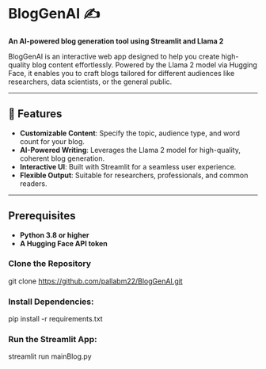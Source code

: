 # BlogGenAI ✍️  
**An AI-powered blog generation tool using Streamlit and Llama 2**

BlogGenAI is an interactive web app designed to help you create high-quality blog content effortlessly. Powered by the Llama 2 model via Hugging Face, it enables you to craft blogs tailored for different audiences like researchers, data scientists, or the general public.

---

## 🚀 Features  
- **Customizable Content**: Specify the topic, audience type, and word count for your blog.  
- **AI-Powered Writing**: Leverages the Llama 2 model for high-quality, coherent blog generation.  
- **Interactive UI**: Built with Streamlit for a seamless user experience.  
- **Flexible Output**: Suitable for researchers, professionals, and common readers.  

---

## Prerequisites
- **Python 3.8 or higher**
- **A Hugging Face API token**

### Clone the Repository  
git clone https://github.com/pallabm22/BlogGenAI.git

### Install Dependencies:
pip install -r requirements.txt

### Run the Streamlit App:
streamlit run mainBlog.py
